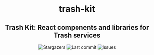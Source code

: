 <div align="center">
    <h1>trash-kit</h1>
    <h2>Trash Kit: React components and libraries for Trash services</h2>
</div>

<div align="center">
  <img alt="Stargazers" src="https://img.shields.io/github/stars/budchirp/trash-kit?style=for-the-badge&colorA=0b1221&colorB=ff8e8e" />
  <img alt="Last commit" src="https://img.shields.io/github/last-commit/budchirp/trash-kit?style=for-the-badge&colorA=0b1221&colorB=BDB0E4" />
  <img alt="Issues" src="https://img.shields.io/github/issues/budchirp/trash-kit?style=for-the-badge&colorA=0b1221&colorB=FBC19D" />
</div>
